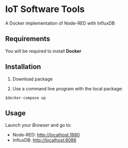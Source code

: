 # IoT Software Tools

A Docker implementation of Node-RED with InfluxDB

## Requirements

You will be required to install **Docker**

## Installation

1. Download package

2. Use a command line program with the local package:

``` shell
$docker-compose up
```

## Usage

Launch your *Browser* and go to:
* Node-RED: <http://localhost:1880>
* InfluxDB: <http://localhost:8086>


